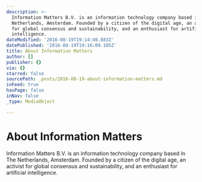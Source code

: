 ```yaml
---
description: >-
  Information Matters B.V. is an information technology company based in The
  Netherlands, Amsterdam. Founded by a citizen of the digital age, an activist
  for global consensus and sustainability, and an enthusiast for artificial
  intelligence.
dateModified: '2016-08-19T19:14:40.883Z'
datePublished: '2016-08-19T19:16:09.105Z'
title: About Information Matters
author: []
publisher: {}
via: {}
starred: false
sourcePath: _posts/2016-08-19-about-information-matters.md
inFeed: true
hasPage: false
inNav: false
_type: MediaObject

---
```

# About Information Matters

Information Matters B.V. is an information technology company based in The Netherlands, Amsterdam. Founded by a citizen of the digital age, an activist for global consensus and sustainability, and an enthusiast for artificial intelligence.